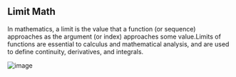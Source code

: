 ## Limit Math

In mathematics, a limit is the value that a function (or sequence) approaches as the argument (or index) approaches some value.Limits of functions are essential to calculus and mathematical analysis, and are used to define continuity, derivatives, and integrals.


![image](https://github.com/user-attachments/assets/eccb9a71-02cd-4178-b6b5-806c6a6d9bc8)
